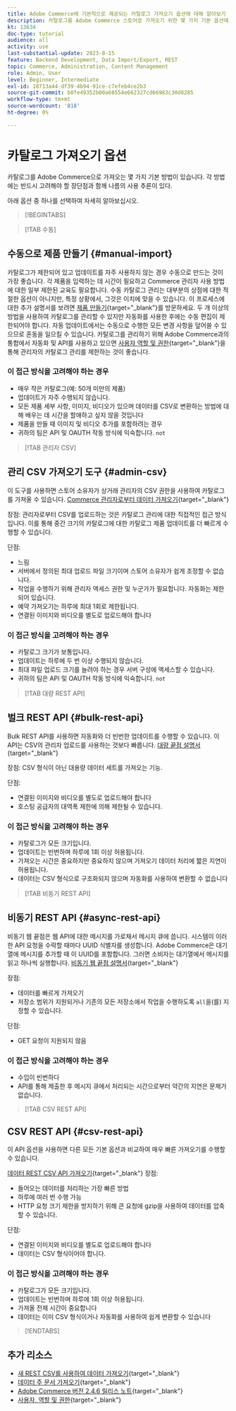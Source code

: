 ```yaml
---
title: Adobe Commerce에 기본적으로 제공되는 카탈로그 가져오기 옵션에 대해 알아보기
description: 카탈로그를 Adobe Commerce 스토어로 가져오기 위한 몇 가지 기본 옵션에 대해 알아봅니다.
kt: 13634
doc-type: tutorial
audience: all
activity: use
last-substantial-update: 2023-8-15
feature: Backend Development, Data Import/Export, REST
topic: Commerce, Administration, Content Management
role: Admin, User
level: Beginner, Intermediate
exl-id: 18713a44-df39-4b94-91ce-c7efeb4ce2b3
source-git-commit: b0fe49352b00a68554e662327cd66983c30d8285
workflow-type: tm+mt
source-wordcount: '818'
ht-degree: 0%

---
```


# 카탈로그 가져오기 옵션

카탈로그를 Adobe Commerce으로 가져오는 몇 가지 기본 방법이 있습니다. 각 방법에는 반드시 고려해야 할 장단점과 함께 나름의 사용 추론이 있다.

아래 옵션 중 하나를 선택하여 자세히 알아보십시오.

>[!BEGINTABS]

>[!TAB 수동]

## 수동으로 제품 만들기 {#manual-import}

카탈로그가 제한되어 있고 업데이트를 자주 사용하지 않는 경우 수동으로 만드는 것이 가장 좋습니다. 각 제품을 입력하는 데 시간이 필요하고 Commerce 관리자 사용 방법에 대한 일부 제한된 교육도 필요합니다. 수동 카탈로그 관리는 대부분의 상점에 대한 적절한 옵션이 아니지만, 특정 상황에서, 그것은 이치에 맞을 수 있습니다. 이 프로세스에 대한 추가 설명서를 보려면 [제품 만들기](https://experienceleague.adobe.com/docs/commerce-admin/catalog/products/product-create.html){target="_blank"}를 방문하세요. 두 개 이상의 방법을 사용하여 카탈로그를 관리할 수 있지만 자동화를 사용한 후에는 수동 편집이 제한되어야 합니다. 자동 업데이트에서는 수동으로 수행한 모든 변경 사항을 덮어쓸 수 있으므로 혼동을 일으킬 수 있습니다. 카탈로그를 관리하기 위해 Adobe Commerce과의 통합에서 자동화 및 API를 사용하고 있으면 [사용자 역할 및 권한](https://experienceleague.adobe.com/docs/commerce-admin/systems/user-accounts/permissions-user-roles.html){target="_blank"}을 통해 관리자의 카탈로그 관리를 제한하는 것이 좋습니다.

### 이 접근 방식을 고려해야 하는 경우

- 매우 작은 카탈로그(예: 50개 미만의 제품)
- 업데이트가 자주 수행되지 않습니다.
- 모든 제품 세부 사항, 이미지, 비디오가 있으며 데이터를 CSV로 변환하는 방법에 대해 배우는 데 시간을 할애하고 싶지 않을 것입니다
- 제품을 만들 때 이미지 및 비디오 추가를 포함하려는 경우
- 귀하의 팀은 API 및 OAUTH 작동 방식에 익숙합니다. `not`

>[!TAB 관리자 CSV]

## 관리 CSV 가져오기 도구 {#admin-csv}

이 도구를 사용하면 스토어 소유자가 상거래 관리자의 CSV 권한을 사용하여 카탈로그를 가져올 수 있습니다.
[Commerce 관리자로부터 데이터 가져오기](https://experienceleague.adobe.com/docs/commerce-admin/systems/data-transfer/import/data-import.html){target="_blank"}

장점:
관리자로부터 CSV를 업로드하는 것은 카탈로그 관리에 대한 직접적인 접근 방식입니다. 이를 통해 중간 크기의 카탈로그에 대한 카탈로그 제품 업데이트를 더 빠르게 수행할 수 있습니다.

단점:

- 느림
- 서버에서 정의된 최대 업로드 파일 크기이며 스토어 소유자가 쉽게 조정할 수 없습니다.
- 작업을 수행하기 위해 관리자 액세스 권한 및 누군가가 필요합니다. 자동화는 제한되어 있습니다.
- 예약 가져오기는 하루에 최대 1회로 제한됩니다.
- 연결된 이미지와 비디오를 별도로 업로드해야 합니다

### 이 접근 방식을 고려해야 하는 경우

- 카탈로그 크기가 보통입니다.
- 업데이트는 하루에 두 번 이상 수행되지 않습니다.
- 최대 파일 업로드 크기를 늘려야 하는 경우 서버 구성에 액세스할 수 있습니다.
- 귀하의 팀은 API 및 OAUTH 작동 방식에 익숙합니다. `not`

>[!TAB 대량 REST API]

## 벌크 REST API {#bulk-rest-api}

Bulk REST API를 사용하면 자동화와 더 빈번한 업데이트를 수행할 수 있습니다. 이 API는 CSV의 관리자 업로드를 사용하는 것보다 빠릅니다.
[대량 끝점 설명서](https://developer.adobe.com/commerce/webapi/rest/use-rest/bulk-endpoints/){target="_blank"}

장점:
CSV 형식이 아닌 대용량 데이터 세트를 가져오는 기능.

단점:

- 연결된 이미지와 비디오를 별도로 업로드해야 합니다
- 호스팅 공급자의 대역폭 제한에 의해 제한될 수 있습니다.

### 이 접근 방식을 고려해야 하는 경우

- 카탈로그가 모든 크기입니다.
- 업데이트는 빈번하며 하루에 1회 이상 허용됩니다.
- 가져오는 시간은 중요하지만 중요하지 않으며 가져오기 데이터 처리에 짧은 지연이 허용됩니다.
- 데이터는 CSV 형식으로 구조화되지 않으며 자동화를 사용하여 변환할 수 없습니다

>[!TAB 비동기 REST API]

## 비동기 REST API {#async-rest-api}

비동기 웹 끝점은 웹 API에 대한 메시지를 가로채서 메시지 큐에 씁니다. 시스템이 이러한 API 요청을 수락할 때마다 UUID 식별자를 생성합니다. Adobe Commerce은 대기열에 메시지를 추가할 때 이 UUID를 포함합니다. 그러면 소비자는 대기열에서 메시지를 읽고 하나씩 실행합니다.
[비동기 웹 끝점 설명서](https://developer.adobe.com/commerce/webapi/rest/use-rest/asynchronous-web-endpoints/){target="_blank"}

장점:

- 데이터를 빠르게 가져오기
- 저장소 범위가 지원되거나 기존의 모든 저장소에서 작업을 수행하도록 `all`을(를) 지정할 수 있습니다.

단점:

- GET 요청이 지원되지 않음

### 이 접근 방식을 고려해야 하는 경우

- 수입이 빈번하다
- API를 통해 제출한 후 메시지 큐에서 처리되는 시간으로부터 약간의 지연은 문제가 없습니다.


>[!TAB CSV REST API]

## CSV REST API {#csv-rest-api}

이 API 옵션을 사용하면 다른 모든 기본 옵션과 비교하여 매우 빠른 가져오기를 수행할 수 있습니다.

[데이터 REST CSV API 가져오기](https://developer.adobe.com/commerce/webapi/rest/modules/import/){target="_blank"}
장점:

- 들어오는 데이터를 처리하는 가장 빠른 방법
- 하루에 여러 번 수행 가능
- HTTP 요청 크기 제한을 방지하기 위해 큰 요청에 gzip을 사용하여 데이터를 압축할 수 있습니다.

단점:

- 연결된 이미지와 비디오를 별도로 업로드해야 합니다
- 데이터는 CSV 형식이어야 합니다.

### 이 접근 방식을 고려해야 하는 경우

- 카탈로그가 모든 크기입니다.
- 업데이트는 빈번하며 하루에 1회 이상 허용됩니다.
- 가져올 전체 시간이 중요합니다
- 데이터는 이미 CSV 형식이거나 자동화를 사용하여 쉽게 변환할 수 있습니다

>[!ENDTABS]

## 추가 리소스

- [새 REST CSV를 사용하여 데이터 가져오기](https://developer.adobe.com/commerce/webapi/rest/modules/import/){target="_blank"}
- [데이터 주 문서 가져오기](https://experienceleague.adobe.com/docs/commerce-admin/systems/data-transfer/import/data-import.html){target="_blank"}
- [Adobe Commerce 버전 2.4.6 릴리스 노트](https://experienceleague.adobe.com/docs/commerce-operations/release/notes/adobe-commerce/2-4-6.html){target="_blank"}
- [사용자, 역할 및 권한](../site-management/users-roles-permissions.md){target="_blank"}
